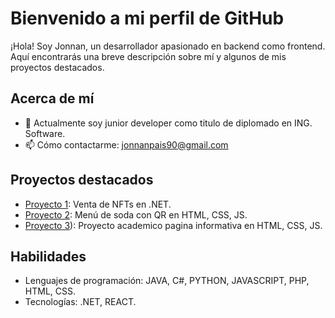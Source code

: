 # Bienvenido a mi perfil de GitHub

¡Hola! Soy Jonnan, un desarrollador apasionado en backend como frontend. Aquí encontrarás una breve descripción sobre mí y algunos de mis proyectos destacados.

## Acerca de mí

- 💼 Actualmente soy junior developer como titulo de diplomado en ING. Software.
- 📫 Cómo contactarme: jonnanpais90@gmail.com

## Proyectos destacados

- [Proyecto 1](https://github.com/pais712/ProyectoNFTs): Venta de NFTs en .NET.
- [Proyecto 2](enlace-al-proyecto](https://github.com/pais712/ProyectoFreshFoods)): Menú de soda con QR en HTML, CSS, JS.
- [Proyecto 3](https://github.com/pais712/ProyectoFerreteria)): Proyecto academico pagina informativa en HTML, CSS, JS.
 

## Habilidades

- Lenguajes de programación: JAVA, C#, PYTHON, JAVASCRIPT, PHP, HTML, CSS.
- Tecnologías: .NET, REACT.
